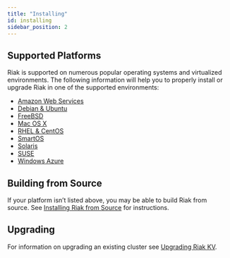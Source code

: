 ```yaml
---
title: "Installing"
id: installing
sidebar_position: 2
---
```


[install aws]: ./amazon-web-services.md

[install debian & ubuntu]: ./debian-ubuntu.md

[install freebsd]: ./freebsd.md

[install mac osx]: ./mac-osx.md

[install rhel & centos]: ./rhel-centos.md

[install smartos]: ./smartos.md

[install solaris]: ./solaris.md

[install suse]: ./suse.md

[install windows azure]: ./windows-azure.md

[install source index]: ./source/index.md

[upgrade index]: ../../setup/upgrading/index.md

## Supported Platforms

Riak is supported on numerous popular operating systems and virtualized
environments. The following information will help you to
properly install or upgrade Riak in one of the supported environments:

* [Amazon Web Services][install aws]
* [Debian & Ubuntu][install debian & ubuntu]
* [FreeBSD][install freebsd]
* [Mac OS X][install mac osx]
* [RHEL & CentOS][install rhel & centos]
* [SmartOS][install smartos]
* [Solaris][install solaris]
* [SUSE][install suse]
* [Windows Azure][install windows azure]

## Building from Source

If your platform isn’t listed above, you may be able to build Riak from source. See [Installing Riak from Source][install source index] for instructions.

## Upgrading

For information on upgrading an existing cluster see [Upgrading Riak KV][upgrade index].
